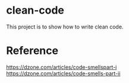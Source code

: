 # clean-code
This project is to show how to write clean code.

# Reference
https://dzone.com/articles/code-smellspart-i
https://dzone.com/articles/code-smells-part-ii
